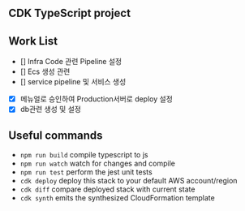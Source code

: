 ## CDK TypeScript project

## Work List
 - [] Infra Code 관련 Pipeline 설정 
 - [] Ecs 생성 관련 
 - [] service pipeline 및 서비스 생성
 - [x] 메뉴얼로 승인하여 Production서버로 deploy 설정
 - [x] db관련 생성 및 설정

## Useful commands

* `npm run build`   compile typescript to js
* `npm run watch`   watch for changes and compile
* `npm run test`    perform the jest unit tests
* `cdk deploy`      deploy this stack to your default AWS account/region
* `cdk diff`        compare deployed stack with current state
* `cdk synth`       emits the synthesized CloudFormation template

